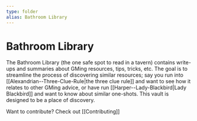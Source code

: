 ```yaml
---
type: folder
alias: Bathroom Library
---
```


# Bathroom Library

The Bathroom Library (the one safe spot to read in a tavern) contains write-ups and summaries about GMing resources, tips, tricks, etc.
The goal is to streamline the process of discovering similar resources; say you run into [[Alexandrian--Three-Clue-Rule|the three clue rule]] and want to see how it relates to other GMing advice, or have run [[Harper--Lady-Blackbird|Lady Blackbird]] and want to know about similar one-shots.
This vault is designed to be a place of discovery.

Want to contribute? Check out [[Contributing]]
